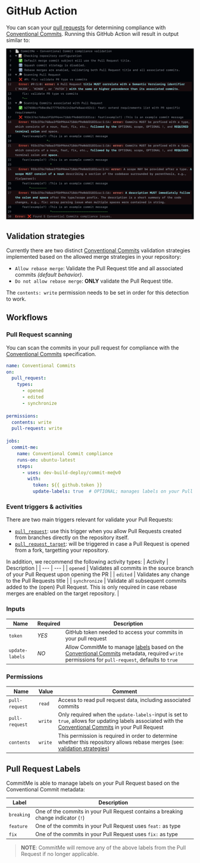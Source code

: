 <!-- 
SPDX-FileCopyrightText: 2023 Kevin de Jong <monkaii@hotmail.com>

SPDX-License-Identifier: GPL-3.0-or-later
-->

# GitHub Action

You can scan your [pull requests](#pull-request-scanning) for determining compliance with [Conventional Commits]. Running this GitHub Action will result in output similar to:

![Example](./images/action-example.png)

## Validation strategies

Currently there are two distinct [Conventional Commits] validation strategies implemented based on the allowed merge strategies in your repository:

- `Allow rebase merge`: Validate the Pull Request title and all associated commits _(default behavior)_.
- `Do not allow rebase merge`: **ONLY** validate the Pull Request title.

The `contents: write` permission needs to be set in order for this detection to work.

## Workflows

### Pull Request scanning

You can scan the commits in your pull request for compliance with the [Conventional Commits] specification.

```yaml
name: Conventional Commits
on:
  pull_request:
    types:
      - opened
      - edited
      - synchronize

permissions:
  contents: write
  pull-request: write

jobs:
  commit-me:
    name: Conventional Commit compliance
    runs-on: ubuntu-latest
    steps:
      - uses: dev-build-deploy/commit-me@v0
        with:
          token: ${{ github.token }}
          update-labels: true  # OPTIONAL; manages labels on your Pull Request, defaults to `true`
```

### Event triggers & activities

There are two main triggers relevant for validate your Pull Requests:

* [`pull_request`](https://docs.github.com/en/actions/using-workflows/events-that-trigger-workflows#pull_request): use this trigger when you allow Pull Requests created from branches directly on the repository itself.
* [`pull_request_target`](https://docs.github.com/en/actions/using-workflows/events-that-trigger-workflows#pull_request_target): will be triggered in case a Pull Request is opened from a fork, targetting your repository.

In addition, we recommend the following activity types: 
| Activity | Description |
| --- | --- |
| `opened` | Validates all commits in the source branch of your Pull Request upon opening the PR |
| `edited` | Validates any change to the Pull Requests title |
| `synchronize` | Validate all subsequent commits added to the (open) Pull Request. This is only required in case rebase merges are enabled on the target repository. |

### Inputs

| Name | Required | Description |
| --- | --- | --- |
| `token` | *YES* | GitHub token needed to access your commits in your pull request |
| `update-labels` | *NO* | Allow CommitMe to manage [labels](#pull-request-labels) based on the [Conventional Commits] metadata, required `write` permissions for `pull-request`, defaults to `true` |

### Permissions

| Name | Value | Comment |
| --- | --- | --- |
| `pull-request` | `read` | Access to read pull request data, including associated commits |
| `pull-request` | `write` | Only required when the `update-labels`-input is set to `true`, allows for updating labels associated with the [Conventional Commits] in your Pull Request |
| `contents` | `write` | This permission is required in order to determine whether this repository allows rebase merges (see: [validation strategies](#validation-strategies)) |

## Pull Request Labels

CommitMe is able to manage labels on your Pull Request based on the Conventional Commit metadata:

| Label | Description |
| --- | --- |
| `breaking` | One of the commits in your Pull Request contains a breaking change indicator (`!`) |
| `feature` | One of the commits in your Pull Request uses `feat:` as type |
| `fix` | One of the commits in your Pull Request uses `fix:` as type |

> **NOTE**: CommitMe will remove any of the above labels from the Pull Request if no longer applicable.

[Conventional Commits]: https://www.conventionalcommits.org/en/v1.0.0/
